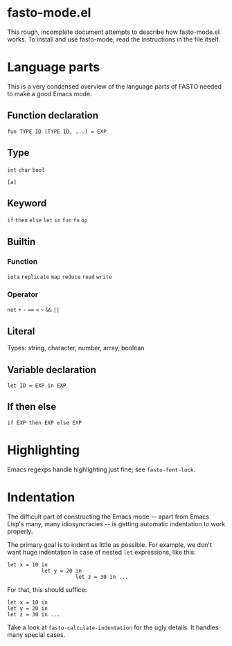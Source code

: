 # fasto-mode.el

This rough, incomplete document attempts to describe how fasto-mode.el works.
To install and use fasto-mode, read the instructions in the file itself.


# Language parts

This is a very condensed overview of the language parts of FASTO needed to make
a good Emacs mode.

## Function declaration

`fun TYPE ID (TYPE ID, ...) = EXP`

## Type

`int` `char` `bool`

`[a]`

## Keyword

`if` `then` `else` `let` `in` `fun` `fn` `op`

## Builtin

### Function

`iota` `replicate` `map` `reduce` `read` `write`

### Operator

`not` `+` `-` `==` `<` `~` `&&` `||`

## Literal

Types: string, character, number, array, boolean

## Variable declaration

`let ID = EXP in EXP`

## If then else

`if EXP then EXP else EXP`


# Highlighting

Emacs regexps handle highlighting just fine; see `fasto-font-lock`.


# Indentation

The difficult part of constructing the Emacs mode -- apart from Emacs Lisp's
many, many idiosyncracies -- is getting automatic indentation to work properly.

The primary goal is to indent as little as possible.  For example, we don't want
huge indentation in case of nested `let` expressions, like this:

    let x = 10 in
               let y = 20 in
                          let z = 30 in ...

For that, this should suffice:

    let x = 10 in
    let y = 20 in
    let z = 30 in ...

Take a look at `fasto-calculate-indentation` for the ugly details.  It handles
many special cases.
